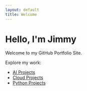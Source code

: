 ```yaml
---
layout: default
title: Welcome
---
```


# Hello, I'm Jimmy

Welcome to my GitHub Portfolio Site.

Explore my work:

- [AI Projects](./ai.md)
- [Cloud Projects](./cloud.md)
- [Python Projects](./python.md)


